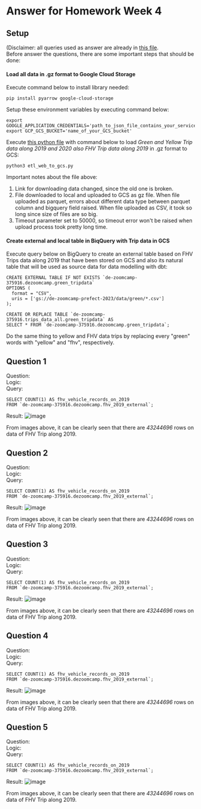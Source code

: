 # Answer for Homework Week 4

## Setup
(Disclaimer: all queries used as answer are already in [this file](https://github.com/ahmdxrzky/de-zoomcamp-2023/blob/main/week4/big_query.sql).<br>
Before answer the questions, there are some important steps that should be done:

#### Load all data in .gz format to Google Cloud Storage
Execute command below to install library needed:
```
pip install pyarrow google-cloud-storage
```
Setup these environment variables by executing command below:
```
export GOOGLE_APPLICATION_CREDENTIALS='path_to_json_file_contains_your_service_account_configuration
export GCP_GCS_BUCKET='name_of_your_GCS_bucket'
```
Execute [this python file](https://github.com/ahmdxrzky/de-zoomcamp-2023/blob/main/week4/web_to_gcs.py) with command below to load _Green and Yellow Trip data along 2019 and 2020 also FHV Trip data along 2019_ in .gz format to GCS:
```
python3 etl_web_to_gcs.py
```
Important notes about the file above:
1. Link for downloading data changed, since the old one is broken.
2. File downloaded to local and uploaded to GCS as gz file. When file uploaded as parquet, errors about different data type between parquet column and bigquery field raised. When file uploaded as CSV, it took so long since size of files are so big.
3. Timeout parameter set to 50000, so timeout error won't be raised when upload process took pretty long time.

#### Create external and local table in BiqQuery with Trip data in GCS
Execute query below on BigQuery to create an external table based on FHV Trips data along 2019 that have been stored on GCS and also its natural table that will be used as source data for data modelling with dbt:
```
CREATE EXTERNAL TABLE IF NOT EXISTS `de-zoomcamp-375916.dezoomcamp.green_tripdata`
OPTIONS (
  format = "CSV",
  uris = ['gs://de-zoomcamp-prefect-2023/data/green/*.csv']
);

CREATE OR REPLACE TABLE `de-zoomcamp-375916.trips_data_all.green_tripdata` AS
SELECT * FROM `de-zoomcamp-375916.dezoomcamp.green_tripdata`;
```
Do the same thing to yellow and FHV data trips by replacing every "green" words with "yellow" and "fhv", respectively.

## Question 1
Question: <br>
Logic: <br>
Query:
```
SELECT COUNT(1) AS fhv_vehicle_records_on_2019
FROM `de-zoomcamp-375916.dezoomcamp.fhv_2019_external`;
```
Result:
![image](https://user-images.githubusercontent.com/99194827/217843339-edc11b29-4ad8-4e9d-9d04-91a4250e9978.png)

From images above, it can be clearly seen that there are _43244696_ rows on data of FHV Trip along 2019.

## Question 2
Question: <br>
Logic: <br>
Query:
```
SELECT COUNT(1) AS fhv_vehicle_records_on_2019
FROM `de-zoomcamp-375916.dezoomcamp.fhv_2019_external`;
```
Result:
![image](https://user-images.githubusercontent.com/99194827/217843339-edc11b29-4ad8-4e9d-9d04-91a4250e9978.png)

From images above, it can be clearly seen that there are _43244696_ rows on data of FHV Trip along 2019.

## Question 3
Question: <br>
Logic: <br>
Query:
```
SELECT COUNT(1) AS fhv_vehicle_records_on_2019
FROM `de-zoomcamp-375916.dezoomcamp.fhv_2019_external`;
```
Result:
![image](https://user-images.githubusercontent.com/99194827/217843339-edc11b29-4ad8-4e9d-9d04-91a4250e9978.png)

From images above, it can be clearly seen that there are _43244696_ rows on data of FHV Trip along 2019.

## Question 4
Question: <br>
Logic: <br>
Query:
```
SELECT COUNT(1) AS fhv_vehicle_records_on_2019
FROM `de-zoomcamp-375916.dezoomcamp.fhv_2019_external`;
```
Result:
![image](https://user-images.githubusercontent.com/99194827/217843339-edc11b29-4ad8-4e9d-9d04-91a4250e9978.png)

From images above, it can be clearly seen that there are _43244696_ rows on data of FHV Trip along 2019.

## Question 5
Question: <br>
Logic: <br>
Query:
```
SELECT COUNT(1) AS fhv_vehicle_records_on_2019
FROM `de-zoomcamp-375916.dezoomcamp.fhv_2019_external`;
```
Result:
![image](https://user-images.githubusercontent.com/99194827/217843339-edc11b29-4ad8-4e9d-9d04-91a4250e9978.png)

From images above, it can be clearly seen that there are _43244696_ rows on data of FHV Trip along 2019.
